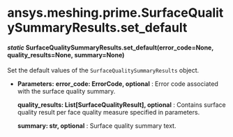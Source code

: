 # ansys.meshing.prime.SurfaceQualitySummaryResults.set_default



#### *static* SurfaceQualitySummaryResults.set_default(error_code=None, quality_results=None, summary=None)

Set the default values of the `SurfaceQualitySummaryResults` object.

* **Parameters:**
  **error_code: ErrorCode, optional**
  : Error code associated with the surface quality summary.

  **quality_results: List[SurfaceQualityResult], optional**
  : Contains surface quality result per face quality measure specified in parameters.

  **summary: str, optional**
  : Surface quality summary text.

<!-- !! processed by numpydoc !! -->
